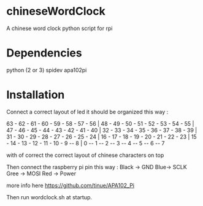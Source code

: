 # chineseWordClock
A chinese word clock python script for rpi

Dependencies
============
python (2 or 3)
spidev
apa102pi

Installation
============

Connect a correct layout of led
it should be organized this way :

63 - 62 - 61 - 60 - 59 - 58 - 57 - 56 
                                    |
48 - 49 - 50 - 51 - 52 - 53 - 54 - 55
|
47 - 46 - 45 - 44 - 43 - 42 - 41 - 40
                                    |
32 - 33 - 34 - 35 - 36 - 37 - 38 - 39 
|
31 - 30 - 29 - 28 - 27 - 26 - 25 - 24
                                    | 
16 - 17 - 18 - 19 - 20 - 21 - 22 - 23 
|
15 - 14 - 13 - 12 - 11 - 10 - 9 -- 8
                                    |
0 -- 1 -- 2 -- 3 -- 4 -- 5 -- 6 -- 7 

with of correct the correct layout of chinese characters on top

Then connect the raspberry pi pin this way : 
Black -> GND
Blue-> SCLK
Gree -> MOSI
Red -> Power

more info here 
https://github.com/tinue/APA102_Pi

Then run wordclock.sh at startup.

